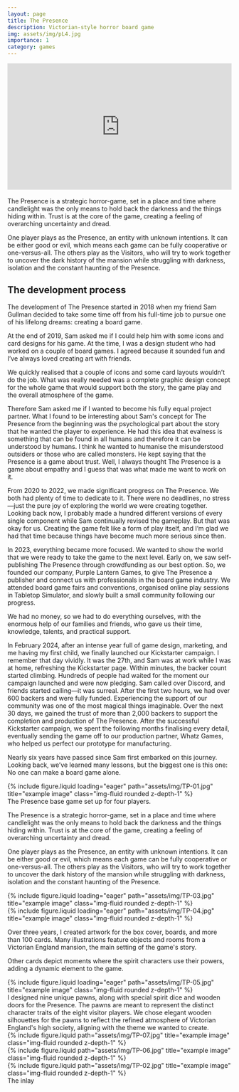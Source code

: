 ```yaml
---
layout: page
title: The Presence
description: Victorian-style horror board game
img: assets/img/pL4.jpg
importance: 1
category: games
---
```

<div style="position: relative; width: 100%; padding-bottom: 56.25%; height: 0; overflow: hidden;">
    <iframe 
        src="https://www.youtube.com/embed/qbDI7YxaLQA" 
        title="YouTube video player" 
        frameborder="0" 
        allow="accelerometer; autoplay; clipboard-write; encrypted-media; gyroscope; picture-in-picture" 
        allowfullscreen
        style="position: absolute; top: 0; left: 0; width: 100%; height: 100%;">
    </iframe>
</div>

<br>
The Presence is a strategic horror-game, set in a place and time where candlelight was the only means to hold back the darkness and the things hiding within. Trust is at the core of the game, creating a feeling of overarching uncertainty and dread.

One player plays as the Presence, an entity with unknown intentions. It can be either good or evil, which means each game can be fully cooperative or one-versus-all. The others play as the Visitors, who will try to work together to uncover the dark history of the mansion while struggling with darkness, isolation and the constant haunting of the Presence.

<h2>The development process</h2>
The development of The Presence started in 2018 when my friend Sam Gullman decided to take some time off from his full-time job to pursue one of his lifelong dreams: creating a board game.

At the end of 2019, Sam asked me if I could help him with some icons and card designs for his game. At the time, I was a design student who had worked on a couple of board games. I agreed because it sounded fun and I’ve always loved creating art with friends.

We quickly realised that a couple of icons and some card layouts wouldn’t do the job. What was really needed was a complete graphic design concept for the whole game that would support both the story, the game play and the overall atmosphere of the game.

Therefore Sam asked me if I wanted to become his fully equal project partner.
What I found to be interesting about Sam's concept for The Presence from the beginning was the psychological part about the story that he wanted the player to experience. He had this idea that evalness is something that can be found in all humans and therefore it can be understood by humans. I think he wanted to humanise the misunderstood outsiders or those who are called monsters. He kept saying that the Presence is a game about trust. Well, I always thought The Presence is a game about empathy and I guess that was what made me want to work on it. 

From 2020 to 2022, we made significant progress on The Presence. We both had plenty of time to dedicate to it. There were no deadlines, no stress—just the pure joy of exploring the world we were creating together. Looking back now, I probably made a hundred different versions of every single component while Sam continually revised the gameplay. But that was okay for us. Creating the game felt like a form of play itself, and I’m glad we had that time because things have become much more serious since then.

In 2023, everything became more focused. We wanted to show the world that we were ready to take the game to the next level. Early on, we saw self-publishing The Presence through crowdfunding as our best option. So, we founded our company, Purple Lantern Games, to give The Presence a publisher and connect us with professionals in the board game industry. We attended board game fairs and conventions, organised online play sessions in Tabletop Simulator, and slowly built a small community following our progress.

We had no money, so we had to do everything ourselves, with the enormous help of our families and friends, who gave us their time, knowledge, talents, and practical support.

In February 2024, after an intense year full of game design, marketing, and me having my first child, we finally launched our Kickstarter campaign. I remember that day vividly. It was the 27th, and Sam was at work while I was at home, refreshing the Kickstarter page. Within minutes, the backer count started climbing. Hundreds of people had waited for the moment our campaign launched and were now pledging. Sam called over Discord, and friends started calling—it was surreal. After the first two hours, we had over 600 backers and were fully funded. Experiencing the support of our community was one of the most magical things imaginable.
Over the next 30 days, we gained the trust of more than 2,000 backers to support the completion and production of The Presence.
After the successful Kickstarter campaign, we spent the following months finalising every detail, eventually sending the game off to our production partner, Whatz Games, who helped us perfect our prototype for manufacturing.

Nearly six years have passed since Sam first embarked on this journey. Looking back, we’ve learned many lessons, but the biggest one is this one: No one can make a board game alone.



<div class="row">
    <div class="col-sm mt-3 mt-md-0">
        {% include figure.liquid loading="eager" path="assets/img/TP-01.jpg" title="example image" class="img-fluid rounded z-depth-1" %}
    </div>
</div>
<div class="caption">
    The Presence base game set up for four players.
</div>

The Presence is a strategic horror-game, set in a place and time where candlelight was the only means to hold back the darkness and the things hiding within. Trust is at the core of the game, creating a feeling of overarching uncertainty and dread.

One player plays as the Presence, an entity with unknown intentions. It can be either good or evil, which means each game can be fully cooperative or one-versus-all. The others play as the Visitors, who will try to work together to uncover the dark history of the mansion while struggling with darkness, isolation and the constant haunting of the Presence.


<div class="row">
    <div class="col-sm mt-3 mt-md-0">
        {% include figure.liquid loading="eager" path="assets/img/TP-03.jpg" title="example image" class="img-fluid rounded z-depth-1" %}
    </div>
</div>
<div class="row">
    <div class="col-sm mt-3 mt-md-0">
        {% include figure.liquid loading="eager" path="assets/img/TP-04.jpg" title="example image" class="img-fluid rounded z-depth-1" %}
    </div>
</div>

Over three years, I created artwork for the box cover, boards, and more than 100 cards. Many illustrations feature objects and rooms from a Victorian England mansion, the main setting of the game's story.

Other cards depict moments where the spirit characters use their powers, adding a dynamic element to the game. 

<div class="row">
    <div class="col-sm mt-3 mt-md-0">
        {% include figure.liquid loading="eager" path="assets/img/TP-05.jpg" title="example image" class="img-fluid rounded z-depth-1" %}
    </div>
</div>
I designed nine unique pawns, along with special spirit dice and wooden doors for the Presence. The pawns are meant to represent the distinct character traits of the eight visitor players. We chose elegant wooden silhouettes for the pawns to reflect the refined atmosphere of Victorian England's high society, aligning with the theme we wanted to create.

<div class="row justify-content-sm-center">
    <div class="col-sm-8 mt-3 mt-md-0">
        {% include figure.liquid path="assets/img/TP-07.jpg" title="example image" class="img-fluid rounded z-depth-1" %}
    </div>
    <div class="col-sm-4 mt-3 mt-md-0">
        {% include figure.liquid path="assets/img/TP-06.jpg" title="example image" class="img-fluid rounded z-depth-1" %}
    </div>
</div>

<div class="row justify-content-sm-center">
    <div class="col-sm-4 mt-3 mt-md-0">
        {% include figure.liquid path="assets/img/TP-02.jpg" title="example image" class="img-fluid rounded z-depth-1" %}
    </div>
    <div class="col-sm-8 mt-3 mt-md-0">
        The inlay
    </div>
</div>




